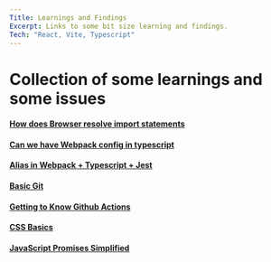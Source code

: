 ```yaml
---
Title: Learnings and Findings
Excerpt: Links to some bit size learning and findings.
Tech: "React, Vite, Typescript"
---
```


# Collection of some learnings and some issues

#### [How does Browser resolve import statements](browser-import/README.md)

#### [Can we have Webpack config in typescript](WEBPACK.md#webpack-config-typescript)

#### [Alias in Webpack + Typescript + Jest](WEBPACK.md#alias-with-webpack-and-typescript)

#### [Basic Git](BASICGIT.md)

#### [Getting to Know Github Actions](Actions.md)

#### [CSS Basics](CSSBASICS.md)

#### [JavaScript Promises Simplified](PROMISES.md)
